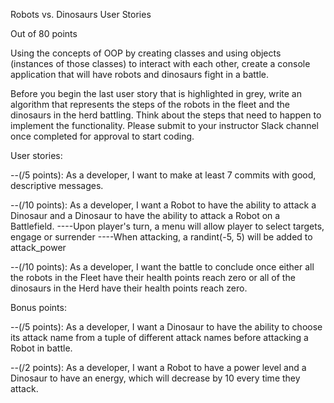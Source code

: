 Robots vs. Dinosaurs User Stories

Out of 80 points

Using the concepts of OOP by creating classes and using objects (instances of those classes) to interact with each other, create a console application that will have robots and dinosaurs fight in a battle.

Before you begin the last user story that is highlighted in grey, write an algorithm that represents the steps of the robots in the fleet and the dinosaurs in the herd battling. Think about the steps that need to happen to implement the functionality. Please submit to your instructor Slack channel once completed for approval to start coding.

User stories:

--(/5 points): As a developer, I want to make at least 7 commits with good, descriptive messages.

<!-- --(/5 points): As a developer, I want to make a class for each of the following: Robot, Dinosaur, Fleet, Herd, Weapon, Battlefield. -->

<!-- --(/10 points): As a developer, I want a Robot to have a name, health, and a Weapon (this needs to be its own class and object) with a name (i.e. sword) and attack power. -->

<!-- --(/10 points): As a developer, I want a Dinosaur to have a name, health, and attack power. -->

<!-- --(/10 points): As a developer, I want to instantiate three Robot objects and three Dinosaur objects and assign the appropriate values to all the objects. -->

<!-- --(/10 points): As a developer, I want the created Robot objects to be stored in a Fleet and the created Dinosaur objects to be stored in a Herd (the Fleet and Herd must use a List to store the objects). -->

--(/10 points): As a developer, I want a Robot to have the ability to attack a Dinosaur and a Dinosaur to have the ability to attack a Robot on a Battlefield.
----Upon player's turn, a menu will allow player to select targets, engage or surrender
----When attacking, a randint(-5, 5) will be added to attack_power

<!-- --(/10 points): As a developer, I want a Robot/Dinosaur to lose health points (loss based on attack power) when another Robot/Dinosaur successfully attacks it. -->

--(/10 points): As a developer, I want the battle to conclude once either all the robots in the Fleet have their health points reach zero or all of the dinosaurs in the Herd have their health points reach zero.

Bonus points:

<!-- --(/5 points): As a developer, I want a Robot to have the ability to choose from a List of different weapons that will be then assigned as its own weapon. -->

--(/5 points): As a developer, I want a Dinosaur to have the ability to choose its attack name from a tuple of different attack names before attacking a Robot in battle.

--(/2 points): As a developer, I want a Robot to have a power level and a Dinosaur to have an energy, which will decrease by 10 every time they attack.
